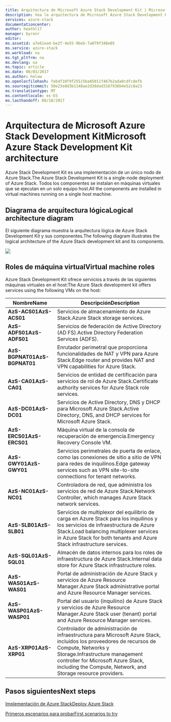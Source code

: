 ```yaml
---
title: Arquitectura de Microsoft Azure Stack Development Kit | Microsoft Docs
description: Vea la arquitectura de Microsoft Azure Stack Development Kit.
services: azure-stack
documentationcenter: 
author: heathl17
manager: byronr
editor: 
ms.assetid: a7e61ea4-be2f-4e55-9beb-7a079f348e05
ms.service: azure-stack
ms.workload: na
ms.tgt_pltfrm: na
ms.devlang: na
ms.topic: article
ms.date: 08/03/2017
ms.author: helaw
ms.openlocfilehash: feb4f10f9f25515ba85011f467b2ada0cdfcdefb
ms.sourcegitcommit: 50e23e8d3b1148ae2d36dad3167936b4e52c8a23
ms.translationtype: MT
ms.contentlocale: es-ES
ms.lasthandoff: 08/18/2017
---
```

# <a name="microsoft-azure-stack-development-kit-architecture"></a><span data-ttu-id="1d299-103">Arquitectura de Microsoft Azure Stack Development Kit</span><span class="sxs-lookup"><span data-stu-id="1d299-103">Microsoft Azure Stack Development Kit architecture</span></span>
<span data-ttu-id="1d299-104">Azure Stack Development Kit es una implementación de un único nodo de Azure Stack.</span><span class="sxs-lookup"><span data-stu-id="1d299-104">The Azure Stack Development Kit is a single-node deployment of Azure Stack.</span></span> <span data-ttu-id="1d299-105">Todos los componentes se instalan en máquinas virtuales que se ejecutan en un solo equipo host.</span><span class="sxs-lookup"><span data-stu-id="1d299-105">All the components are installed in virtual machines running on a single host machine.</span></span> 

## <a name="logical-architecture-diagram"></a><span data-ttu-id="1d299-106">Diagrama de arquitectura lógica</span><span class="sxs-lookup"><span data-stu-id="1d299-106">Logical architecture diagram</span></span>
<span data-ttu-id="1d299-107">El siguiente diagrama muestra la arquitectura lógica de Azure Stack Development Kit y sus componentes.</span><span class="sxs-lookup"><span data-stu-id="1d299-107">The following diagram illustrates the logical architecture of the Azure Stack development kit and its components.</span></span>

![](media/azure-stack-architecture/image1.png)

## <a name="virtual-machine-roles"></a><span data-ttu-id="1d299-108">Roles de máquina virtual</span><span class="sxs-lookup"><span data-stu-id="1d299-108">Virtual machine roles</span></span>
<span data-ttu-id="1d299-109">Azure Stack Development Kit ofrece servicios a través de las siguientes máquinas virtuales en el host:</span><span class="sxs-lookup"><span data-stu-id="1d299-109">The Azure Stack development kit offers services using the following VMs on the host:</span></span>

| <span data-ttu-id="1d299-110">Nombre</span><span class="sxs-lookup"><span data-stu-id="1d299-110">Name</span></span> | <span data-ttu-id="1d299-111">Descripción</span><span class="sxs-lookup"><span data-stu-id="1d299-111">Description</span></span> |
| ----- | ----- |
| <span data-ttu-id="1d299-112">**AzS-ACS01**</span><span class="sxs-lookup"><span data-stu-id="1d299-112">**AzS-ACS01**</span></span> | <span data-ttu-id="1d299-113">Servicios de almacenamiento de Azure Stack.</span><span class="sxs-lookup"><span data-stu-id="1d299-113">Azure Stack storage services.</span></span>|
| <span data-ttu-id="1d299-114">**AzS-ADFS01**</span><span class="sxs-lookup"><span data-stu-id="1d299-114">**AzS-ADFS01**</span></span> | <span data-ttu-id="1d299-115">Servicios de federación de Active Directory (AD FS).</span><span class="sxs-lookup"><span data-stu-id="1d299-115">Active Directory Federation Services (ADFS).</span></span>  |
| <span data-ttu-id="1d299-116">**AzS-BGPNAT01**</span><span class="sxs-lookup"><span data-stu-id="1d299-116">**AzS-BGPNAT01**</span></span> | <span data-ttu-id="1d299-117">Enrutador perimetral que proporciona funcionalidades de NAT y VPN para Azure Stack.</span><span class="sxs-lookup"><span data-stu-id="1d299-117">Edge router and provides NAT and VPN capabilities for Azure Stack.</span></span> |
| <span data-ttu-id="1d299-118">**AzS-CA01**</span><span class="sxs-lookup"><span data-stu-id="1d299-118">**AzS-CA01**</span></span> | <span data-ttu-id="1d299-119">Servicios de entidad de certificación para servicios de rol de Azure Stack.</span><span class="sxs-lookup"><span data-stu-id="1d299-119">Certificate authority services for Azure Stack role services.</span></span>|
| <span data-ttu-id="1d299-120">**AzS-DC01**</span><span class="sxs-lookup"><span data-stu-id="1d299-120">**AzS-DC01**</span></span> | <span data-ttu-id="1d299-121">Servicios de Active Directory, DNS y DHCP para Microsoft Azure Stack.</span><span class="sxs-lookup"><span data-stu-id="1d299-121">Active Directory, DNS, and DHCP services for Microsoft Azure Stack.</span></span>|
| <span data-ttu-id="1d299-122">**AzS-ERCS01**</span><span class="sxs-lookup"><span data-stu-id="1d299-122">**AzS-ERCS01**</span></span> | <span data-ttu-id="1d299-123">Máquina virtual de la consola de recuperación de emergencia.</span><span class="sxs-lookup"><span data-stu-id="1d299-123">Emergency Recovery Console VM.</span></span> |
| <span data-ttu-id="1d299-124">**AzS-GWY01**</span><span class="sxs-lookup"><span data-stu-id="1d299-124">**AzS-GWY01**</span></span> | <span data-ttu-id="1d299-125">Servicios perimetrales de puerta de enlace, como las conexiones de sitio a sitio de VPN para redes de inquilinos.</span><span class="sxs-lookup"><span data-stu-id="1d299-125">Edge gateway services such as VPN site-to-site connections for tenant networks.</span></span>|
| <span data-ttu-id="1d299-126">**AzS-NC01**</span><span class="sxs-lookup"><span data-stu-id="1d299-126">**AzS-NC01**</span></span> | <span data-ttu-id="1d299-127">Controladora de red, que administra los servicios de red de Azure Stack.</span><span class="sxs-lookup"><span data-stu-id="1d299-127">Network Controller, which manages Azure Stack network services.</span></span>  |
| <span data-ttu-id="1d299-128">**AzS-SLB01**</span><span class="sxs-lookup"><span data-stu-id="1d299-128">**AzS-SLB01**</span></span> | <span data-ttu-id="1d299-129">Servicios de multiplexor del equilibrio de carga en Azure Stack para los inquilinos y los servicios de infraestructura de Azure Stack.</span><span class="sxs-lookup"><span data-stu-id="1d299-129">Load balancing multiplexer services in Azure Stack for both tenants and Azure Stack infrastructure services.</span></span>  |
| <span data-ttu-id="1d299-130">**AzS-SQL01**</span><span class="sxs-lookup"><span data-stu-id="1d299-130">**AzS-SQL01**</span></span> | <span data-ttu-id="1d299-131">Almacén de datos internos para los roles de infraestructura de Azure Stack.</span><span class="sxs-lookup"><span data-stu-id="1d299-131">Internal data store for Azure Stack infrastructure roles.</span></span>  |
| <span data-ttu-id="1d299-132">**AzS-WAS01**</span><span class="sxs-lookup"><span data-stu-id="1d299-132">**AzS-WAS01**</span></span> | <span data-ttu-id="1d299-133">Portal de administración de Azure Stack y servicios de Azure Resource Manager.</span><span class="sxs-lookup"><span data-stu-id="1d299-133">Azure Stack administrative portal and Azure Resource Manager services.</span></span>|
| <span data-ttu-id="1d299-134">**AzS-WASP01**</span><span class="sxs-lookup"><span data-stu-id="1d299-134">**AzS-WASP01**</span></span>| <span data-ttu-id="1d299-135">Portal del usuario (inquilino) de Azure Stack y servicios de Azure Resource Manager.</span><span class="sxs-lookup"><span data-stu-id="1d299-135">Azure Stack user (tenant) portal and Azure Resource Manager services.</span></span>|
| <span data-ttu-id="1d299-136">**AzS-XRP01**</span><span class="sxs-lookup"><span data-stu-id="1d299-136">**AzS-XRP01**</span></span> | <span data-ttu-id="1d299-137">Controlador de administración de infraestructura para Microsoft Azure Stack, incluidos los proveedores de recursos de Compute, Networks y Storage.</span><span class="sxs-lookup"><span data-stu-id="1d299-137">Infrastructure management controller for Microsoft Azure Stack, including the Compute, Network, and Storage resource providers.</span></span>|


## <a name="next-steps"></a><span data-ttu-id="1d299-138">Pasos siguientes</span><span class="sxs-lookup"><span data-stu-id="1d299-138">Next steps</span></span>
[<span data-ttu-id="1d299-139">Implementación de Azure Stack</span><span class="sxs-lookup"><span data-stu-id="1d299-139">Deploy Azure Stack</span></span>](azure-stack-deploy.md)

[<span data-ttu-id="1d299-140">Primeros escenarios para probar</span><span class="sxs-lookup"><span data-stu-id="1d299-140">First scenarios to try</span></span>](azure-stack-first-scenarios.md)

